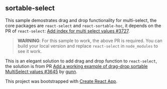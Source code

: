 ## sortable-select
This sample demostrates drag and drop functionality for multi-select, the core packages are `react-select` and `react-sortable-hoc`, it depends on the PR of `react-select`: [Add index for multi select values #3727](https://github.com/JedWatson/react-select/pull/3727).  

> **WARNING**: For this sample to work, the above PR is required. You can build your local version and replace `react-select` in `node_modules` to see it work.

This is an elegant solution to add drag and drop function to `react-select`, the solution is from PR [Add a working example of drag-drop sortable MultiSelect values #3645](https://github.com/JedWatson/react-select/pull/3645) by [gunn](https://github.com/gunn).  

This project was bootstrapped with [Create React App](https://github.com/facebook/create-react-app).
